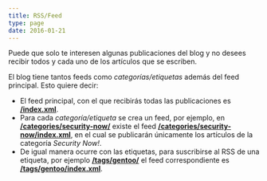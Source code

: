 ```yaml
---
title: RSS/Feed
type: page
date: 2016-01-21
---
```


Puede que solo te interesen algunas publicaciones del blog y no desees recibir todos y cada uno de los artículos que se escriben.

El blog tiene tantos feeds como _categorías/etiquetas_ además del feed principal. Esto quiere decir:

- El feed principal, con el que recibirás todas las publicaciones es **<a href="/index.xml" target="_blank">/index.xml</a>**.
- Para cada _categoría/etiqueta_ se crea un feed, por ejemplo, en __[/categories/security-now/](/categories/security-now/)__ existe el feed __[/categories/security-now/index.xml](/categories/security-now/index.xml)__, en el cual se publicarán únicamente los artículos de la categoría _Security Now!_.
- De igual manera ocurre con las etiquetas, para suscribirse al RSS de una etiqueta, por ejemplo __[/tags/gentoo/](/tags/gentoo/)__ el feed correspondiente es __[/tags/gentoo/index.xml](/tags/gentoo/index.xml)__.

